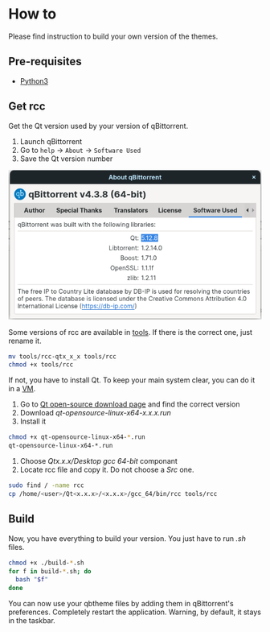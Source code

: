 # How to
Please find instruction to build your own version of the themes.

## Pre-requisites
 - [Python3](https://www.python.org/downloads/)

## Get rcc

Get the Qt version used by your version of qBittorrent.
 1. Launch qBittorrent
 1. Go to `help` -> `About` -> `Software Used`
 1. Save the Qt version number
 
 ![Qt-version](screenshots/qt-version.png)

Some versions of rcc are available in [tools](tools/). If there is the correct one, just rename it.
```sh
mv tools/rcc-qtx_x_x tools/rcc
chmod +x tools/rcc
```
If not, you have to install Qt. To keep your main system clear, you can do it in a [VM](https://en.wikipedia.org/wiki/Virtual_machine).
 1. Go to [Qt open-source download page](https://download.qt.io/official_releases/qt/) and find the correct version
 1. Download *qt-opensource-linux-x64-x.x.x.run*
 1. Install it
 ```sh
 chmod +x qt-opensource-linux-x64-*.run
 qt-opensource-linux-x64-*.run
 ```
 1. Choose *Qtx.x.x/Desktop gcc 64-bit* componant
 1. Locate rcc file and copy it. Do not choose a *Src* one.
 ```sh
 sudo find / -name rcc
 cp /home/<user>/Qt<x.x.x>/<x.x.x>/gcc_64/bin/rcc tools/rcc
 ```
 
## Build
Now, you have everything to build your version. You just have to run *.sh* files.
```sh
chmod +x ./build-*.sh
for f in build-*.sh; do
  bash "$f"
done
```

You can now use your qbtheme files by adding them in qBittorrent's preferences. Completely restart the application. Warning, by default, it stays in the taskbar.
